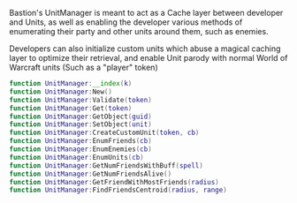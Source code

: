 Bastion's UnitManager is meant to act as a Cache layer between developer and Units, as well as enabling the developer various methods of enumerating their party and other units around them, such as enemies. 

Developers can also initialize custom units which abuse a magical caching layer to optimize their retrieval, and enable Unit parody with normal World of Warcraft units (Such as a "player" token)

```lua
function UnitManager:__index(k)
function UnitManager:New()
function UnitManager:Validate(token)
function UnitManager:Get(token)
function UnitManager:GetObject(guid)
function UnitManager:SetObject(unit)
function UnitManager:CreateCustomUnit(token, cb)
function UnitManager:EnumFriends(cb)
function UnitManager:EnumEnemies(cb)
function UnitManager:EnumUnits(cb)
function UnitManager:GetNumFriendsWithBuff(spell)
function UnitManager:GetNumFriendsAlive()
function UnitManager:GetFriendWithMostFriends(radius)
function UnitManager:FindFriendsCentroid(radius, range)
```